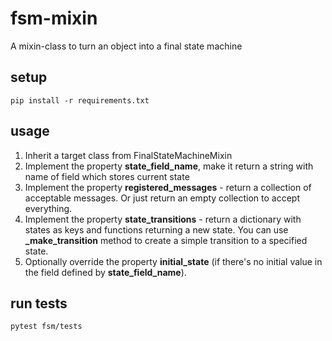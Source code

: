 # fsm-mixin
A mixin-class to turn an object into a final state machine

## setup
```
pip install -r requirements.txt
```

## usage
1. Inherit a target class from FinalStateMachineMixin
2. Implement the property **state_field_name**, make it return a string with name of field which stores current state
3. Implement the property **registered_messages** - return a collection of acceptable messages. Or just return an empty collection to accept everything.
4. Implement the property **state_transitions** - return a dictionary with states as keys and functions returning a new state. You can use **_make_transition** method to create a simple transition to a specified state.
5. Optionally override the property **initial_state** (if there's no initial value in the field defined by **state_field_name**).

## run tests
```
pytest fsm/tests
```